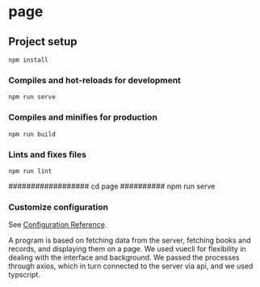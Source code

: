 # page

## Project setup
```
npm install
```

### Compiles and hot-reloads for development
```
npm run serve
```

### Compiles and minifies for production
```
npm run build
```

### Lints and fixes files
```
npm run lint
```
##################
cd page
##########
npm run serve
### Customize configuration
See [Configuration Reference](https://cli.vuejs.org/config/).

A program is based on fetching data from the server, fetching books and records, and displaying them on a page. We used vuecli for flexibility in dealing with the interface and background. We passed the processes through axios, which in turn connected to the server via api, and we used typscript.
